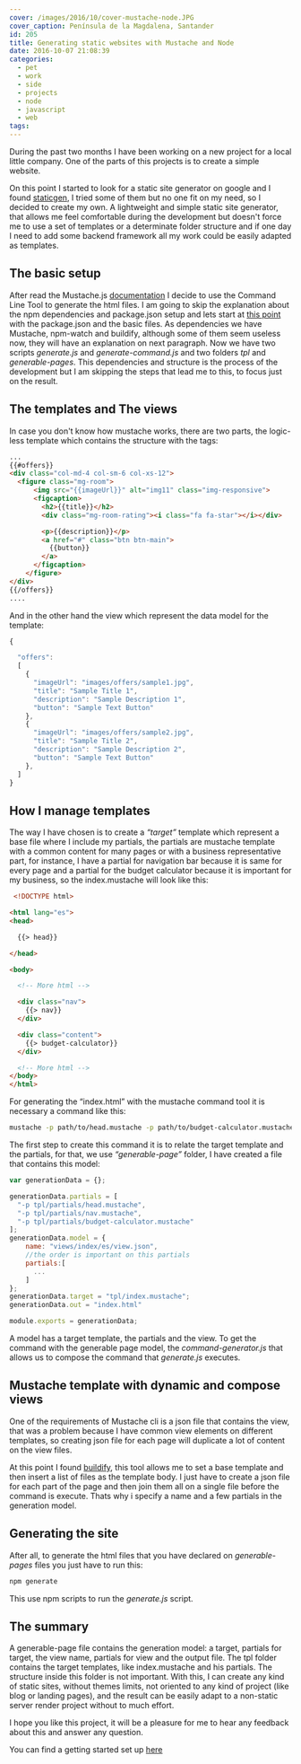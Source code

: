 ```yaml
---
cover: /images/2016/10/cover-mustache-node.JPG
cover_caption: Península de la Magdalena, Santander
id: 205
title: Generating static websites with Mustache and Node
date: 2016-10-07 21:08:39
categories:
  - pet
  - work
  - side
  - projects
  - node
  - javascript
  - web
tags:
---
```


During the past two months I have been working on a new project for a local little company. One of the parts of this projects is to create a simple website.

On this point I started to look for a static site generator on google and I found [staticgen](https://www.staticgen.com/), I tried some of them but no one fit on my need, so I decided to create my own. A lightweight  and simple static site generator, that allows me feel comfortable during the development but doesn't force me to use a set of templates or a determinate folder structure and if one day I need to add some backend framework all my work could be easily adapted as templates.

## The basic setup

After read the Mustache.js [documentation](https://github.com/janl/mustache.js/) I decide to use the Command Line Tool to generate the html files.  I am going to skip the explanation about the npm dependencies and package.json setup and lets start at [this point](https://github.com/jdvr/mustache-static-website/tree/e320fead9d62f77b30aa6dbf1251e5347b7834ee) with the package.json and the basic files. As dependencies we have Mustache, npm-watch and buildify, although some of them seem useless now, they will have an explanation on next paragraph. Now we have two scripts _generate.js_ and _generate-command.js_ and two folders _tpl_ and _generable-pages_.  This dependencies and structure is the process of the  development but I am skipping the steps that lead me to this, to focus just on the result.

## The templates and The views 

In case you don't know how mustache works, there are two parts, the logic-less template which contains the structure with the tags:

```html Mustache Template
...
{{#offers}}
<div class="col-md-4 col-sm-6 col-xs-12">
  <figure class="mg-room">
	  <img src="{{imageUrl}}" alt="img11" class="img-responsive">
	  <figcaption>
	    <h2>{{title}}</h2>
	    <div class="mg-room-rating"><i class="fa fa-star"></i></div>

	    <p>{{description}}</p>
	    <a href="#" class="btn btn-main">
	      {{button}}
	    </a>
	  </figcaption>
	</figure>
</div>
{{/offers}}
....
```

And in the other hand the view which represent the data model for the template:

```javascript Model for offers
{

  "offers":
  [
    {
      "imageUrl": "images/offers/sample1.jpg",
      "title": "Sample Title 1",
      "description": "Sample Description 1",
      "button": "Sample Text Button"
    },
    {
      "imageUrl": "images/offers/sample2.jpg",
      "title": "Sample Title 2",
      "description": "Sample Description 2",
      "button": "Sample Text Button"
    },
  ]
}
```

## How I manage templates

The way I have chosen is to create a _“target”_ template which represent a base file where I include my partials, the partials are mustache template with a common content for many pages or with a business representative part, for instance, I have a partial for navigation bar because it is same for every page and a partial for the budget calculator because it is important for my business, so the index.mustache will look like this:

```html Index page base template
 <!DOCTYPE html>

<html lang="es">
<head>

  {{> head}}

</head>

<body>

  <!-- More html -->

  <div class="nav">
    {{> nav}}
  </div>

  <div class="content">
    {{> budget-calculator}}
  </div>

  <!-- More html -->
</body>
</html>
```

For generating the “index.html” with the mustache command tool it is necessary a command like this:

```sh Mustache CLI command
mustache -p path/to/head.mustache -p path/to/budget-calculator.mustache -p path/to/nav.mustache path/to/a/view.json  path/to/index.mustache > index.html
```

The first step to create this command it is to relate the target template and the partials, for that, we use _“generable-page”_ folder, I have created a file that contains this model:

```javascript index-model.js
var generationData = {};

generationData.partials = [
  "-p tpl/partials/head.mustache",
  "-p tpl/partials/nav.mustache",
  "-p tpl/partials/budget-calculator.mustache"
];
generationData.model = {
    name: "views/index/es/view.json",
    //the order is important on this partials
    partials:[
      ...
    ]
};
generationData.target = "tpl/index.mustache";
generationData.out = "index.html"

module.exports = generationData;
```

A model has  a target template, the partials and the view. To get the command with the generable page model, the _command-generator.js_ that allows us to compose the command that _generate.js_ executes.

## Mustache template with dynamic and compose views

One of the requirements of Mustache cli is a json file that contains the view, that was a problem because I have common view elements on different templates,  so creating json file for each page will duplicate a lot of content on the view files.

At this point I found [buildify](https://github.com/powmedia/buildify), this tool allows me to set a base template and then insert a list of files as the template body. I just have to create a json file for each part of the page and then join them all on a single file before the command is execute. Thats why i specify a name and a few partials in the generation model.

## Generating the site

After all, to generate the html files that you have declared on _generable-pages_ files you just have to run this:

```sh
npm generate
```

This use npm scripts to run the _generate.js_ script.


## The summary

A generable-page file contains the generation model: a target, partials for target, the view name, partials for view and the output file.
The tpl folder contains the target templates, like index.mustache and his partials. The structure inside this folder is not important.
With this, I can create any kind of static sites, without themes limits, not oriented to any kind of project (like blog or landing pages), and the result can be easily adapt to a non-static server render project without to much effort.

I hope you like this project, it will be a pleasure for me to hear any feedback about this and answer any question.

You can find a getting started set up [here](https://github.com/jdvr/mustache-static-website)